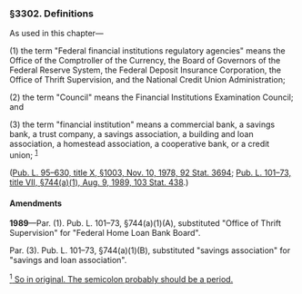 ### §3302. Definitions ###

As used in this chapter—

[]()

(1) the term "Federal financial institutions regulatory agencies" means the Office of the Comptroller of the Currency, the Board of Governors of the Federal Reserve System, the Federal Deposit Insurance Corporation, the Office of Thrift Supervision, and the National Credit Union Administration;

[]()

(2) the term "Council" means the Financial Institutions Examination Council; and

[]()

(3) the term "financial institution" means a commercial bank, a savings bank, a trust company, a savings association, a building and loan association, a homestead association, a cooperative bank, or a credit union; <sup><a href="#3302_1_target" name="3302_1">1</a></sup>

([Pub. L. 95–630, title X, §1003, Nov. 10, 1978, 92 Stat. 3694](/statviewer.htm?volume=92&page=3694); [Pub. L. 101–73, title VII, §744(a)(1), Aug. 9, 1989, 103 Stat. 438](/statviewer.htm?volume=103&page=438).)

#### Amendments ####

**1989**—Par. (1). Pub. L. 101–73, §744(a)(1)(A), substituted "Office of Thrift Supervision" for "Federal Home Loan Bank Board".

Par. (3). Pub. L. 101–73, §744(a)(1)(B), substituted "savings association" for "savings and loan association".

[<sup>1</sup> So in original. The semicolon probably should be a period.](#3302_1)